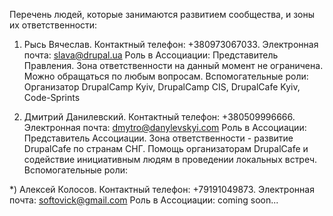 Перечень людей, которые занимаются развитием сообщества, и зоны их ответственности:

1) Рысь Вячеслав. Контактный телефон: +380973067033. Электронная почта: slava@drupal.ua
  Роль в Ассоциации: Представитель Правления. Зона ответственности на данный момент не ограничена. Можно обращаться по любым вопросам.
  Вспомогательные роли: Организатор DrupalCamp Kyiv, DrupalCamp CIS, DrupalCafe Kyiv, Code-Sprints

2) Дмитрий Данилевский. Контактный телефон: +380509996666. Электронная почта: dmytro@danylevskyi.com
  Роль в Ассоциации: Представитель Ассоциации. Зона ответственности - развитие DrupalCafe по странам СНГ. Помощь организаторам DrupalCafe и содействие инициативным людям в проведении локальных встреч.
  Вспомогательные роли:

*) Алексей Колосов. Контактный телефон: +79191049873. Электронная почта: softovick@gmail.com
  Роль в Ассоциации: coming soon...
